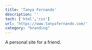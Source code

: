 ```yaml
---
title: 'Tanya Fernando'
description: ''
tech: ['html','css']
url: 'https://www.tanyafernando.com/'
category: "branding"
---
```

A personal site for a friend.